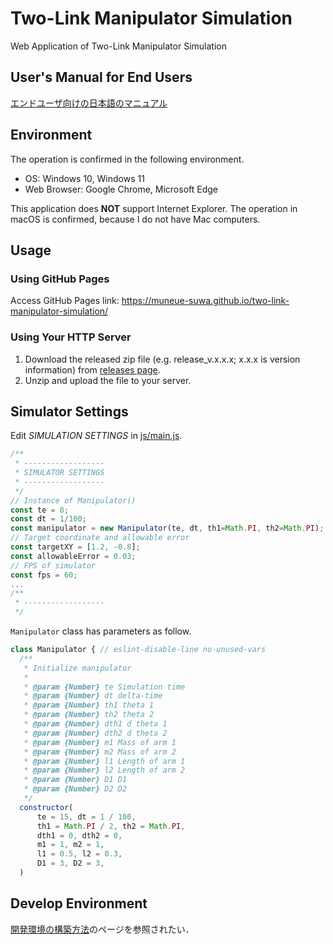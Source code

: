 # Two-Link Manipulator Simulation

Web Application of Two-Link Manipulator Simulation

## User's Manual for End Users

[エンドユーザ向けの日本語のマニュアル](manual-for-end-users.md)

## Environment

The operation is confirmed in the following environment.

- OS: Windows 10, Windows 11
- Web Browser: Google Chrome, Microsoft Edge

This application does **NOT** support Internet Explorer. The operation in macOS is confirmed, because I do not have Mac computers.

## Usage

### Using GitHub Pages

Access GitHub Pages link: <https://muneue-suwa.github.io/two-link-manipulator-simulation/>

### Using Your HTTP Server

1. Download the released zip file (e.g. release_v.x.x.x; x.x.x is version information) from [releases page](https://github.com/muneue-suwa/two-link-manipulator-simulation/releases).
2. Unzip and upload the file to your server.

## Simulator Settings

Edit *SIMULATION SETTINGS* in [js/main.js](js/main.js).

```javascript
/**
 * ------------------
 * SIMULATOR SETTINGS
 * ------------------
 */
// Instance of Manipulator()
const te = 8;
const dt = 1/100;
const manipulator = new Manipulator(te, dt, th1=Math.PI, th2=Math.PI);
// Target coordinate and allowable error
const targetXY = [1.2, -0.8];
const allowableError = 0.03;
// FPS of simulator
const fps = 60;
...
/**
 * ------------------
 */
```

`Manipulator` class has parameters as follow.

```javascript
class Manipulator { // eslint-disable-line no-unused-vars
  /**
   * Initialize manipulator
   *
   * @param {Number} te Simulation time
   * @param {Number} dt delta-time
   * @param {Number} th1 theta 1
   * @param {Number} th2 theta 2
   * @param {Number} dth1 d theta 1
   * @param {Number} dth2 d theta 2
   * @param {Number} m1 Mass of arm 1
   * @param {Number} m2 Mass of arm 2
   * @param {Number} l1 Length of arm 1
   * @param {Number} l2 Length of arm 2
   * @param {Number} D1 D1
   * @param {Number} D2 D2
   */
  constructor(
      te = 15, dt = 1 / 100,
      th1 = Math.PI / 2, th2 = Math.PI,
      dth1 = 0, dth2 = 0,
      m1 = 1, m2 = 1,
      l1 = 0.5, l2 = 0.3,
      D1 = 3, D2 = 3,
  )
```

## Develop Environment

[開発環境の構築方法](develop-env.md)のページを参照されたい．
